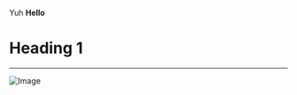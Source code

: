 Yuh
**Hello**
# Heading 1
---
![Image](https://assets.pokemon.com/assets/cms2/img/pokedex/full/001.png)
